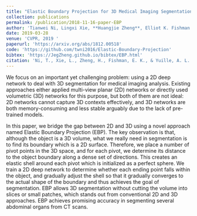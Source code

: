 ```yaml
---
title: "Elastic Boundary Projection for 3D Medical Imaging Segmentation"
collection: publications
permalink: /publication/2018-11-16-paper-EBP
author: 'Tianwei Ni, Lingxi Xie, **Huangjie Zheng**, Elliot K. Fishman and Alan L. Yuille'
date: 2019-03-28
venue: 'CVPR, 2019 '
paperurl: 'https://arxiv.org/abs/1812.00518'
code: 'https://github.com/twni2016/Elastic-Boundary-Projection'
bibtex: 'https://JegZheng.github.io/bibtex/EBP.html'
citation: 'Ni, T., Xie, L., Zheng, H., Fishman, E. K., & Yuille, A. L. (2018). Elastic Boundary Projection for 3D Medical Imaging Segmentation. arXiv preprint arXiv:1812.00518.'
---
```

We focus on an important yet challenging problem: using a 2D deep network to deal with 3D segmentation for medical imaging analysis. Existing approaches either applied multi-view planar (2D) networks or directly used volumetric (3D) networks for this purpose, but both of them are not ideal: 2D networks cannot capture 3D contexts effectively, and 3D networks are both memory-consuming and less stable arguably due to the lack of pre-trained models.

In this paper, we bridge the gap between 2D and 3D using a novel approach named Elastic Boundary Projection (EBP). The key observation is that, although the object is a 3D volume, what we really need in segmentation is to find its boundary which is a 2D surface. Therefore, we place a number of pivot points in the 3D space, and for each pivot, we determine its distance to the object boundary along a dense set of directions. This creates an elastic shell around each pivot which is initialized as a perfect sphere. We train a 2D deep network to determine whether each ending point falls within the object, and gradually adjust the shell so that it gradually converges to the actual shape of the boundary and thus achieves the goal of segmentation. EBP allows 3D segmentation without cutting the volume into slices or small patches, which stands out from conventional 2D and 3D approaches. EBP achieves promising accuracy in segmenting several abdominal organs from CT scans.


